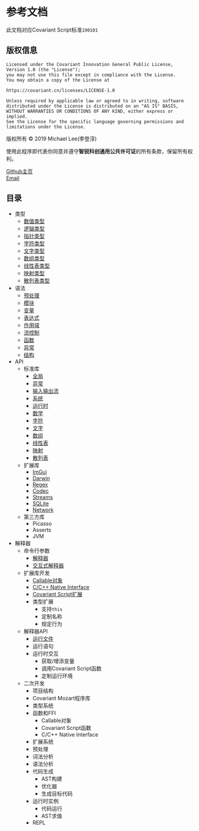 # 参考文档
此文档对应Covariant Script标准`190101`
## 版权信息

```
Licensed under the Covariant Innovation General Public License,
Version 1.0 (the "License");
you may not use this file except in compliance with the License.
You may obtain a copy of the License at

https://covariant.cn/licenses/LICENSE-1.0

Unless required by applicable law or agreed to in writing, software
distributed under the License is distributed on an "AS IS" BASIS,
WITHOUT WARRANTIES OR CONDITIONS OF ANY KIND, either express or implied.
See the License for the specific language governing permissions and
limitations under the License.
```

版权所有 © 2019 Michael Lee(李登淳)

使用此程序即代表你同意并遵守**智锐科创通用公共许可证**的所有条款，保留所有权利。  

[Github主页](https://github.com/covscript)  
[Email](mailto:mikecovlee@163.com)

## 目录 ##
+ 类型
    + [数值类型](./types/number)
    + [逻辑类型](./types/boolean)
    + [指针类型](./types/pointer)
    + [字符类型](./types/char)
    + [文字类型](./types/string)
    + [数组类型](./types/array)
    + [线性表类型](./types/list)
    + [映射类型](./types/pair)
    + [散列表类型](./types/hash_map)
+ 语法
    + [预处理](./syntax/preprocessor)
    + [模块](./syntax/modules)
    + [变量](./syntax/variables)
    + [表达式](./syntax/expression)
    + [作用域](./syntax/domains)
    + [流控制](./syntax/statements)
    + [函数](./syntax/function)
    + [异常](./syntax/exceptions)
    + [结构](./syntax/structure)
+ API
    + 标准库
        + [全局](./api/std/global)
        + [异常](./api/std/exception)
        + [输入输出流](./api/std/iostream)
        + [系统](./api/std/system)
        + [运行时](./api/std/runtime)
        + [数学](./api/std/math)
        + [字符](./api/std/char)
        + [文字](./api/std/string)
        + [数组](./api/std/array)
        + [线性表](./api/std/list)
        + [映射](./api/std/pair)
        + [散列表](./api/std/hash_map)
    + 扩展库
        + [ImGui](./api/ext/imgui)
        + [Darwin](./api/ext/darwin)
        + [Regex](./api/ext/regex)
        + [Codec](./api/ext/codec)
        + [Streams](./api/ext/streams)
        + [SQLite](./api/ext/sqlite)
        + [Network](./api/ext/network)
    + 第三方库
        + Picasso
        + Asserts
        + JVM
+ 解释器
    + 命令行参数
        + [解释器](./program/cmd_args/cs)
        + [交互式解释器](./program/cmd_args/cs_repl)
    + 扩展库开发
        + [Callable对象](./program/ext_dev/callable)
        + [C/C++ Native Interface](./program/ext_dev/cni)
        + [Covariant Script扩展](./program/ext_dev/extension)
        + 类型扩展
            + 支持`this`
            + 定制名称
            + 规定行为 
    + 解释器API
        + [运行文件](./api/sdk/context)
        + 运行语句
        + 运行时交互
            + 获取/增添变量
            + 调用Covariant Script函数
            + 定制运行环境
    + 二次开发
        + 项目结构
        + Covariant Mozart程序库
        + 类型系统
        + 函数和FFI
            + Callable对象
            + Covariant Script函数
            + C/C++ Native Interface
        + 扩展系统
        + 预处理
        + 词法分析
        + 语法分析
        + 代码生成
            + AST构建
            + 优化器
            + 生成目标代码
        + 运行时实例
            + 代码运行
            + AST求值
        + REPL
